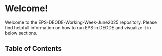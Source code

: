 # Welcome!

Welcome to the EPS-DEODE-Working-Week-June2025 repository. Please find helpfull information on how to run EPS in DEODE and visualize it in below sections.

## Table of Contents

```{tableofcontents}
```